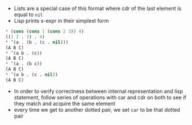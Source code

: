 - Lists are a special case of this format where cdr of the last element is equal to `nil`
- Lisp prints s-expr in their simplest form
```lisp
* (cons (cons 1 (cons 2 3)) 4)
((1 2 . 3) . 4)
* ’(a . (b . (c . nil)))
(A B C)
* ’(a b . (c))
(A B C)
* ’(a . (b c))
(A B C)
* ’(a b . (c . nil))
(A B C)
```
- In order to verify correctness between internal representation and lisp statement, follow series of operations with car and cdr on both to see if they match and acquire the same element
- every time we get to another dotted pair, we set `car` to be that dotted pair
